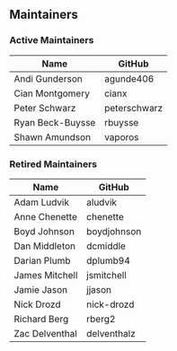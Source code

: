 ## Maintainers

### Active Maintainers
| Name | GitHub |
| --- | --- |
| Andi Gunderson | agunde406 |
| Cian Montgomery | cianx |
| Peter Schwarz | peterschwarz |
| Ryan Beck-Buysse | rbuysse |
| Shawn Amundson | vaporos |


### Retired Maintainers
| Name | GitHub |
| --- | --- |
| Adam Ludvik | aludvik |
| Anne Chenette | chenette |
| Boyd Johnson | boydjohnson |
| Dan Middleton | dcmiddle |
| Darian Plumb | dplumb94 |
| James Mitchell | jsmitchell |
| Jamie Jason | jjason |
| Nick Drozd | nick-drozd |
| Richard Berg | rberg2 |
| Zac Delventhal | delventhalz |
